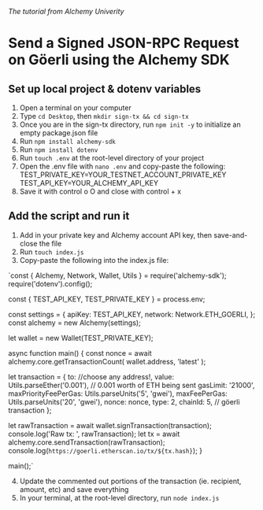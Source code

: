 _The tutorial from Alchemy Univerity_
# Send a Signed JSON-RPC Request on Göerli using the Alchemy SDK
## Set up local project & dotenv variables
1) Open a terminal on your computer
2) Type `cd Desktop`, then `mkdir sign-tx && cd sign-tx`
3) Once you are in the sign-tx directory, run `npm init -y` to initialize an empty package.json file
4) Run `npm install alchemy-sdk`
5) Run `npm install dotenv`
6) Run `touch .env` at the root-level directory of your project
7) Open the .env file with `nano .env` and copy-paste the following:
TEST_PRIVATE_KEY=YOUR_TESTNET_ACCOUNT_PRIVATE_KEY
TEST_API_KEY=YOUR_ALCHEMY_API_KEY
8) Save it with control o O and close with control + x

## Add the script and run it
1) Add in your private key and Alchemy account API key, then save-and-close the file
2) Run `touch index.js`
3) Copy-paste the following into the index.js file:

`const { Alchemy, Network, Wallet, Utils } = require('alchemy-sdk');
require('dotenv').config();

const { TEST_API_KEY, TEST_PRIVATE_KEY } = process.env;

const settings = {
  apiKey: TEST_API_KEY,
  network: Network.ETH_GOERLI,
};
const alchemy = new Alchemy(settings);

let wallet = new Wallet(TEST_PRIVATE_KEY);

async function main() {
  const nonce = await alchemy.core.getTransactionCount(
    wallet.address,
    'latest'
  );

  let transaction = {
    to: //choose any address!,
    value: Utils.parseEther('0.001'), // 0.001 worth of ETH being sent
    gasLimit: '21000',
    maxPriorityFeePerGas: Utils.parseUnits('5', 'gwei'),
    maxFeePerGas: Utils.parseUnits('20', 'gwei'),
    nonce: nonce,
    type: 2,
    chainId: 5, // göerli transaction
  };

  let rawTransaction = await wallet.signTransaction(transaction);
  console.log('Raw tx: ', rawTransaction);
  let tx = await alchemy.core.sendTransaction(rawTransaction);
  console.log(`https://goerli.etherscan.io/tx/${tx.hash}`);
}

main();`

4) Update the commented out portions of the transaction (ie. recipient, amount, etc) and save everything
5) In your terminal, at the root-level directory, run `node index.js`
